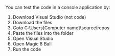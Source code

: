 You can test the code in a console application by:
1. Download Visual Studio (not code)
2. Download the files
3. Goto C:\Users\[Computer name]\source\repos
4. Paste the files into the folder
5. Open Visual Studio
6. Open Magic 8 Ball
7. Run the code
